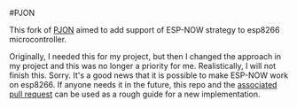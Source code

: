 #PJON

This fork of [PJON](http://www.gioblu.com/PJON/PJON-github-header-tiny.png) aimed to add support of ESP-NOW strategy to esp8266 microcontroller.

Originally, I needed this for my project, but then I changed the approach in my project and this was no longer a priority for me.
Realistically, I will not finish this. Sorry. It's a good news that it is possible to make ESP-NOW work on esp8266. If anyone needs
it in the future, this repo and the [associated pull request](https://github.com/gioblu/PJON/pull/361) can be used as a rough guide for a new implementation.
